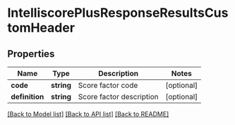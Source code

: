 # IntelliscorePlusResponseResultsCustomHeader

## Properties
Name | Type | Description | Notes
------------ | ------------- | ------------- | -------------
**code** | **string** | Score factor code | [optional] 
**definition** | **string** | Score factor description | [optional] 

[[Back to Model list]](../README.md#documentation-for-models) [[Back to API list]](../README.md#documentation-for-api-endpoints) [[Back to README]](../README.md)


